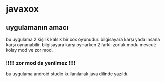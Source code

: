 # javaxox

## uygulamanın amacı
bu uygulama 2 kişilik kalsik bir xox oyunudur. bilgisayara karşı yada insana karşı oynanabilir. bilgisayara karşı oynarken 2 farklı zorluk modu mevcut: kolay mod ve zor mod.
### !!!!!  zor mod da yenilmez  !!!!

bu uygulama android studio kullanılarak java dilinde yazıldı.
